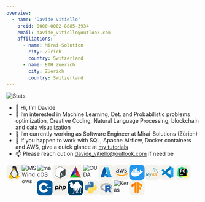 ```yaml
---
overview: 
  - name: 'Davide Vitiello'
    orcid: 0000-0002-8885-3934
    email: davide_vitiello@outlook.com
    affiliations:
      - name: Mirai-Solution
        city: Zürich
        country: Switzerland
      - name: ETH Zuerich
        city: Züerich
        country: Switzerland
---
```


![Stats](https://github-readme-stats.vercel.app/api?username=Davz33&border_radius=8&count_private=true&custom_title=Stats&include_all_commits=true&show_icons=true&theme=outrun)

- 👋 Hi, I’m Davide
- 👀 I’m interested in Machine Learning, Det. and Probabilistic problems optimization, Creative Coding, Natural Language Processing, blockchain and data visualization
- 🌱 I’m currently working as Software Engineer at Mirai-Solutions (Zürich)
- 👀 If you happen to work with SQL, Apache Airflow, Docker containers and AWS, give a quick glance at [my tutorials](https://github.com/Davz33/tutorials/wiki/)
- 📫 Please reach out on davide_vitiello@outlook.com if need be

<img align="left" alt="Linux" width="40px" src="https://raw.githubusercontent.com/tandpfun/skill-icons/main/icons/Linux-Light.svg" />
<img align="left" alt="MS Windows" width="40px" src="https://raw.githubusercontent.com/tandpfun/skill-icons/main/icons/Windows-Light.svg" />
<img align="left" alt="macOS" width="40px" src="https://user-images.githubusercontent.com/61201794/219880289-ce4cd3bc-4d42-4de4-8561-5dc6a170580c.png" />
<img align="left" alt="Bash" width="40px" src="https://raw.githubusercontent.com/tandpfun/skill-icons/main/icons/Bash-Light.svg" />
<img align="left" alt="CMake" width="40px" src="https://raw.githubusercontent.com/tandpfun/skill-icons/main/icons/CMake-Light.svg" />
<img align="left" alt="CUDA" width="40px" src="https://raw.githubusercontent.com/tandpfun/skill-icons/f331643be7c1fe0fe9859281cf79d144e411b359/icons/Cuda-Light.svg" />
<img align="left" alt="Azure" width="40px" src="https://raw.githubusercontent.com/tandpfun/skill-icons/main/icons/Azure-Light.svg" />
<img align="left" alt="AWS" width="40px" src="https://raw.githubusercontent.com/tandpfun/skill-icons/main/icons/AWS-Light.svg" />
<img align="left" alt="Docker" width="40px" src="https://raw.githubusercontent.com/tandpfun/skill-icons/main/icons/Docker.svg" />
<img align="left" alt="MySQL" width="40px" src="https://raw.githubusercontent.com/tandpfun/skill-icons/main/icons/MySQL-Light.svg" />
<img align="left" alt="VSCode" width="40px" src="https://raw.githubusercontent.com/tandpfun/skill-icons/main/icons/VSCode-Light.svg" />
<img align="left" alt="PyCharm" width="40px" src="https://raw.githubusercontent.com/tandpfun/skill-icons/main/icons/PyCharm-Light.svg" />
<img align="left" alt="CPP" width="40px" src="https://raw.githubusercontent.com/tandpfun/skill-icons/main/icons/CPP.svg" />
<img align="left" alt="PHP" width="40px" src="https://raw.githubusercontent.com/tandpfun/skill-icons/main/icons/PHP-Light.svg" />
<img align="left" alt="Perl" width="40px" src="https://raw.githubusercontent.com/tandpfun/skill-icons/main/icons/Perl.svg" />
<img align="left" alt="Python" width="40px" src="https://raw.githubusercontent.com/tandpfun/skill-icons/main/icons/Python-Light.svg" />
<img align="left" alt="R" width="40px" src="https://raw.githubusercontent.com/tandpfun/skill-icons/main/icons/R-Light.svg" />
<img align="left" alt="Keras" width="40px" src="https://upload.wikimedia.org/wikipedia/commons/a/ae/Keras_logo.svg" />
<img align="left" alt="TensorFlow" width="40px" src="https://raw.githubusercontent.com/tandpfun/skill-icons/main/icons/TensorFlow-Light.svg" />



<!---
Davz33/Davz33 is a ✨ special ✨ repository because its `README.md` (this file) appears on your GitHub profile.
You can click the Preview link to take a look at your changes.
--->
